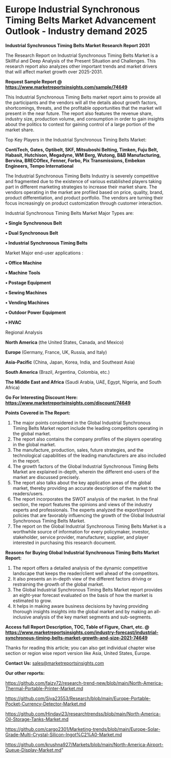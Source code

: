  # Europe Industrial Synchronous Timing Belts Market Advancement Outlook - Industry demand 2025

<strong>Industrial Synchronous Timing Belts Market Research Report 2031</strong>

The Research Report on Industrial Synchronous Timing Belts Market is a Skillful and Deep Analysis of the Present Situation and Challenges. This research report also analyzes other important trends and market drivers that will affect market growth over 2025-2031.

<strong>Request Sample Report @ <a href=https://www.marketreportsinsights.com/sample/74649>https://www.marketreportsinsights.com/sample/74649</a></strong>

This Industrial Synchronous Timing Belts market report aims to provide all the participants and the vendors will all the details about growth factors, shortcomings, threats, and the profitable opportunities that the market will present in the near future. The report also features the revenue share, industry size, production volume, and consumption in order to gain insights about the politics to contest for gaining control of a large portion of the market share.

Top Key Players in the Industrial Synchronous Timing Belts Market:

<strong>ContiTech, Gates, Optibelt, SKF, Mitsuboshi Belting, Timken, Fuju Belt, Habasit, Hutchison, Megadyne, WM Berg, Wutong, B&B Manufacturing, Bervina, BRECOflex, Fenner, Forbo, Pix Transmissions, Embekon Engineers, Tempo International</strong>

The Industrial Synchronous Timing Belts Industry is severely competitive and fragmented due to the existence of various established players taking part in different marketing strategies to increase their market share. The vendors operating in the market are profiled based on price, quality, brand, product differentiation, and product portfolio. The vendors are turning their focus increasingly on product customization through customer interaction.

Industrial Synchronous Timing Belts Market Major Types are:

<strong>• Single Synchronous Belt

• Dual Synchronous Belt

• Industrial Synchronous Timing Belts</strong>

Market Major end-user applications :

<strong>• Office Machine

• Machine Tools

• Postage Equipment

• Sewing Machines

• Vending Machines

• Outdoor Power Equipment

• HVAC</strong>

Regional Analysis

</u><strong><b>North America</b></strong> (the United States, Canada, and Mexico)

<strong><b>Europe </b></strong>(Germany, France, UK, Russia, and Italy)

<strong><b>Asia-Pacific</b></strong> (China, Japan, Korea, India, and Southeast Asia)

<strong><b>South America</b></strong> (Brazil, Argentina, Colombia, etc.)

<strong><b>The Middle East and Africa</b></strong> (Saudi Arabia, UAE, Egypt, Nigeria, and South Africa)

<strong>Go For Interesting Discount Here: <a href=https://www.marketreportsinsights.com/discount/74649>https://www.marketreportsinsights.com/discount/74649</a></strong>

<strong>Points Covered in The Report:</strong>
<ol>
  <li>The major points considered in the Global Industrial Synchronous Timing Belts Market report include the leading competitors operating in the global market.</li>
  <li>The report also contains the company profiles of the players operating in the global market.</li>
  <li>The manufacture, production, sales, future strategies, and the technological capabilities of the leading manufacturers are also included in the report.</li>
  <li>The growth factors of the Global Industrial Synchronous Timing Belts Market are explained in-depth, wherein the different end-users of the market are discussed precisely.</li>
  <li>The report also talks about the key application areas of the global market, thereby providing an accurate description of the market to the readers/users.</li>
  <li>The report incorporates the SWOT analysis of the market. In the final section, the report features the opinions and views of the industry experts and professionals. The experts analyzed the export/import policies that are favorably influencing the growth of the Global Industrial Synchronous Timing Belts Market.</li>
  <li>The report on the Global Industrial Synchronous Timing Belts Market is a worthwhile source of information for every policymaker, investor, stakeholder, service provider, manufacturer, supplier, and player interested in purchasing this research document.</li>
</ol>
<strong>Reasons for Buying Global Industrial Synchronous Timing Belts Market Report:</strong>

<ol>
  <li>The report offers a detailed analysis of the dynamic competitive landscape that keeps the reader/client well ahead of the competitors.</li>
  <li>It also presents an in-depth view of the different factors driving or restraining the growth of the global market.</li>
  <li>The Global Industrial Synchronous Timing Belts Market report provides an eight-year forecast evaluated on the basis of how the market is estimated to grow.</li>
  <li>It helps in making aware business decisions by having providing thorough insights insights into the global market and by making an all-inclusive analysis of the key market segments and sub-segments.</li>
</ol>
<strong>Access full Report Description, TOC, Table of Figure, Chart, etc. @ <a href=https://www.marketreportsinsights.com/industry-forecast/industrial-synchronous-timing-belts-market-growth-and-size-2021-74649>https://www.marketreportsinsights.com/industry-forecast/industrial-synchronous-timing-belts-market-growth-and-size-2021-74649</a></strong>


Thanks for reading this article; you can also get individual chapter wise section or region wise report version like Asia, United States, Europe.

<strong>Contact Us:</strong>
sales@marketreportsinsights.com

<strong>Our other reports:</strong>

<a href=https://github.com/faizy72/research-trend-new/blob/main/North-America-Thermal-Portable-Printer-Market.md>https://github.com/faizy72/research-trend-new/blob/main/North-America-Thermal-Portable-Printer-Market.md</a>

<a href=https://github.com/Siya23553/Research/blob/main/Europe-Portable-Pocket-Currency-Detector-Market.md>https://github.com/Siya23553/Research/blob/main/Europe-Portable-Pocket-Currency-Detector-Market.md</a>

<a href=https://github.com/Hindavi23/researchtrendss/blob/main/North-America-Oil-Storage-Tanks-Market.md>https://github.com/Hindavi23/researchtrendss/blob/main/North-America-Oil-Storage-Tanks-Market.md</a>

<a href=https://github.com/cargo2301/Marketing-trends/blob/main/Europe-Solar-Grade-Multi-Crystal-Silicon-Ingot%C2%A0-Market.md>https://github.com/cargo2301/Marketing-trends/blob/main/Europe-Solar-Grade-Multi-Crystal-Silicon-Ingot%C2%A0-Market.md</a>

<a href=https://github.com/krushna927/Markets/blob/main/North-America-Airport-Queue-Display-Market.md>https://github.com/krushna927/Markets/blob/main/North-America-Airport-Queue-Display-Market.md</a>"
